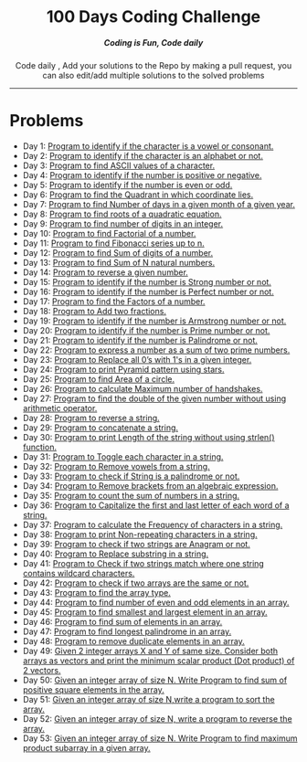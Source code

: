 <H1 align="center">100 Days Coding Challenge</H1>

<H5 align="center">Coding is Fun, Code daily</H5>

<P align="center">Code daily , Add your solutions to the Repo by making a pull request, you can also edit/add multiple solutions to the solved problems</P>

<HR>

# Problems

<UL>
    <li>
        Day 1: <a href="https://github.com/kunal-2002/100-days-of-code/blob/master/Day_001.cpp" target="_blank">Program to identify if the character is a vowel or consonant.</a>
    </li>
    <li>
        Day 2: <a href="https://github.com/kunal-2002/100-days-of-code/blob/master/Day_002.cpp" target="_blank">Program to identify if the character is an alphabet or not.</a>
    </li>
    <li>
        Day 3: <a href="https://github.com/kunal-2002/100-days-of-code/blob/master/Day_003.cpp" target="_blank">Program to find ASCII values of a character.</a>
    </li>
    <li>
        Day 4: <a href="https://github.com/kunal-2002/100-days-of-code/blob/master/Day_004.cpp" target="_blank">Program to identify if the number is positive or negative.</a>
    </li>
    <li>
        Day 5: <a href="https://github.com/kunal-2002/100-days-of-code/blob/master/Day_005.cpp" target="_blank">Program to identify if the number is even or odd.</a>
    </li>
    <li>
        Day 6: <a href="https://github.com/kunal-2002/100-days-of-code/blob/master/Day_006.cpp" target="_blank">Program to find the Quadrant in which coordinate lies.</a>
    </li>
    <li>
        Day 7: <a href="https://github.com/kunal-2002/100-days-of-code/blob/master/Day_007.cpp" target="_blank">Program to find Number of days in a given month of a given year.</a>
    </li>
    <li>
        Day 8: <a href="https://github.com/kunal-2002/100-days-of-code/blob/master/Day_008.cpp" target="_blank">Program to find roots of a quadratic equation.</a>
    </li>
    <li>
        Day 9: <a href="https://github.com/kunal-2002/100-days-of-code/blob/master/Day_009.cpp" target="_blank">Program to find number of digits in an integer.</a>
    </li>
    <li>
        Day 10: <a href="https://github.com/kunal-2002/100-days-of-code/blob/master/Day_010.cpp" target="_blank">Program to find Factorial of a number.</a>
    </li>
    <li>
        Day 11: <a href="https://github.com/kunal-2002/100-days-of-code/blob/master/Day_011.cpp" target="_blank">Program to find Fibonacci series up to n.</a>
    </li>
    <li>
        Day 12: <a href="https://github.com/kunal-2002/100-days-of-code/blob/master/Day_012.cpp" target="_blank">Program to find Sum of digits of a number.</a>
    </li>
    <li>
        Day 13: <a href="https://github.com/kunal-2002/100-days-of-code/blob/master/Day_013.cpp" target="_blank">Program to find Sum of N natural numbers.</a>
    </li>
    <li>
        Day 14: <a href="https://github.com/kunal-2002/100-days-of-code/blob/master/Day_014.cpp" target="_blank">Program to reverse a given number.</a>
    </li>
    <li>
        Day 15: <a href="https://github.com/kunal-2002/100-days-of-code/blob/master/Day_015.cpp" target="_blank">Program to identify if the number is Strong number or not.</a>
    </li>
    <li>
        Day 16: <a href="https://github.com/kunal-2002/100-days-of-code/blob/master/Day_016.cpp" target="_blank">Program to identify if the number is Perfect number or not.</a>
    </li>
    <li>
        Day 17: <a href="https://github.com/kunal-2002/100-days-of-code/blob/master/Day_017.cpp" target="_blank">Program to find the Factors of a number.</a>
    </li>
    <li>
        Day 18: <a href="https://github.com/kunal-2002/100-days-of-code/blob/master/Day_018.cpp" target="_blank">Program to Add two fractions.</a>
    </li>
    <li>
        Day 19: <a href="https://github.com/kunal-2002/100-days-of-code/blob/master/Day_019.cpp" target="_blank">Program to identify if the number is Armstrong number or not.</a>
    </li>
    <li>
        Day 20: <a href="https://github.com/kunal-2002/100-days-of-code/blob/master/Day_020.cpp" target="_blank">Program to identify if the number is Prime number or not.</a>
    </li>
    <li>
        Day 21: <a href="https://github.com/kunal-2002/100-days-of-code/blob/master/Day_021.cpp" target="_blank">Program to identify if the number is Palindrome or not.</a>
    </li>
    <li>
        Day 22: <a href="https://github.com/kunal-2002/100-days-of-code/blob/master/Day_022.cpp" target="_blank">Program to express a number as a sum of two prime numbers.</a>
    </li>
    <li>
        Day 23: <a href="https://github.com/kunal-2002/100-days-of-code/blob/master/Day_023.cpp" target="_blank">Program to Replace all 0’s with 1's in a given integer.</a>
    </li>
    <li>
        Day 24: <a href="https://github.com/kunal-2002/100-days-of-code/blob/master/Day_024.cpp" target="_blank">Program to print Pyramid pattern using stars.</a>
    </li>
    <li>
        Day 25: <a href="https://github.com/kunal-2002/100-days-of-code/blob/master/Day_025.cpp" target="_blank">Program to find Area of a circle.</a>
    </li>
    <li>
        Day 26: <a href="https://github.com/kunal-2002/100-days-of-code/blob/master/Day_026.cpp" target="_blank">Program to calculate Maximum number of handshakes.</a>
    </li>
    <li>
        Day 27: <a href="https://github.com/kunal-2002/100-days-of-code/blob/master/Day_027.cpp" target="_blank">Program to find the double of the given number without using arithmetic operator.</a>
    </li>
    <li>
        Day 28: <a href="https://github.com/kunal-2002/100-days-of-code/blob/master/Day_028.cpp" target="_blank">Program to reverse a string.</a>
    </li>
    <li>
        Day 29: <a href="https://github.com/kunal-2002/100-days-of-code/blob/master/Day_029.cpp" target="_blank">Program to concatenate a string.</a>
    </li>
    <li>
        Day 30: <a href="https://github.com/kunal-2002/100-days-of-code/blob/master/Day_030.cpp" target="_blank">Program to print Length of the string without using strlen() function.</a>
    </li>
    <li>
        Day 31: <a href="https://github.com/kunal-2002/100-days-of-code/blob/master/Day_031.cpp" target="_blank">Program to Toggle each character in a string.</a>
    </li>
    <li>
        Day 32: <a href="https://github.com/kunal-2002/100-days-of-code/blob/master/Day_032.cpp" target="_blank">Program to Remove vowels from a string.</a>
    </li>
    <li>
        Day 33: <a href="https://github.com/kunal-2002/100-days-of-code/blob/master/Day_033.cpp" target="_blank">Program to check if String is a palindrome or not.</a>
    </li>
    <li>
        Day 34: <a href="https://github.com/kunal-2002/100-days-of-code/blob/master/Day_034.cpp" target="_blank">Program to Remove brackets from an algebraic expression.</a>
    </li>
    <li>
        Day 35: <a href="https://github.com/kunal-2002/100-days-of-code/blob/master/Day_035.cpp" target="_blank">Program to count the sum of numbers in a string.</a>
    </li>
    <li>
        Day 36: <a href="https://github.com/kunal-2002/100-days-of-code/blob/master/Day_036.cpp" target="_blank">Program to Capitalize the first and last letter of each word of a string.</a>
    </li>
    <li>
        Day 37: <a href="https://github.com/kunal-2002/100-days-of-code/blob/master/Day_037.cpp" target="_blank">Program to calculate the Frequency of characters in a string.</a>
    </li>
    <li>
        Day 38: <a href="https://github.com/kunal-2002/100-days-of-code/blob/master/Day_038.cpp" target="_blank">Program to print Non-repeating characters in a string.</a>
    </li>
    <li>
        Day 39: <a href="https://github.com/kunal-2002/100-days-of-code/blob/master/Day_039.cpp" target="_blank">Program to check if two strings are Anagram or not.</a>
    </li>
    <li>
        Day 40: <a href="https://github.com/kunal-2002/100-days-of-code/blob/master/Day_040.cpp" target="_blank">Program to Replace substring in a string.</a>
    </li>
    <li>
        Day 41: <a href="https://github.com/kunal-2002/100-days-of-code/blob/master/Day_041.cpp" target="_blank">Program to Check if two strings match where one string contains wildcard characters.</a>
    </li>
    <li>
        Day 42: <a href="https://github.com/kunal-2002/100-days-of-code/blob/master/Day_042.cpp" target="_blank">Program to check if two arrays are the same or not.</a>
    </li>
    <li>
        Day 43: <a href="https://github.com/kunal-2002/100-days-of-code/blob/master/Day_043.cpp" target="_blank">Program to find the array type.</a>
    </li>
    <li>
        Day 44: <a href="https://github.com/kunal-2002/100-days-of-code/blob/master/Day_044.cpp" target="_blank">Program to find number of even and odd elements in an array.</a>
    </li>
    <li>
        Day 45: <a href="https://github.com/kunal-2002/100-days-of-code/blob/master/Day_045.cpp" target="_blank">Program to find smallest and largest element in an array.</a>
    </li>
    <li>
        Day 46: <a href="https://github.com/kunal-2002/100-days-of-code/blob/master/Day_046.cpp" target="_blank">Program to find sum of elements in an array.</a>
    </li>
    <li>
        Day 47: <a href="https://github.com/kunal-2002/100-days-of-code/blob/master/Day_047.cpp" target="_blank">Program to find longest palindrome in an array.</a>
    </li>
    <li>
        Day 48: <a href="https://github.com/kunal-2002/100-days-of-code/blob/master/Day_048.cpp" target="_blank">Program to remove duplicate elements in an array.</a>
    </li>
    <li>
        Day 49: <a href="https://github.com/kunal-2002/100-days-of-code/blob/master/Day_049.cpp" target="_blank">Given 2 integer arrays X and Y of same size. Consider both arrays as vectors and print the minimum scalar product (Dot product) of 2 vectors.</a>
    </li>
    <li>
        Day 50: <a href="https://github.com/kunal-2002/100-days-of-code/blob/master/Day_050.cpp" target="_blank">Given an integer array of size N. Write Program to find sum of positive square elements in the array.</a>
    </li>
    <li>
        Day 51: <a href="https://github.com/kunal-2002/100-days-of-code/blob/master/Day_051.cpp" target="_blank">Given an integer array of size N,write a program to sort the array.</a>
    </li>
    <li>
        Day 52: <a href="https://github.com/kunal-2002/100-days-of-code/blob/master/Day_052.cpp" target="_blank">Given an integer array of size N, write a program to reverse the array.</a>
    </li>
    <li>
        Day 53: <a href="https://github.com/kunal-2002/100-days-of-code/blob/master/Day_053.cpp" target="_blank">Given an integer array of size N. Write Program to find maximum product subarray in a given array.</a>
    </li>
</UL>